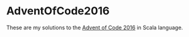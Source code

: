 # AdventOfCode2016
These are my solutions to the [Advent of Code 2016](http://adventofcode.com/2016) in Scala language.
